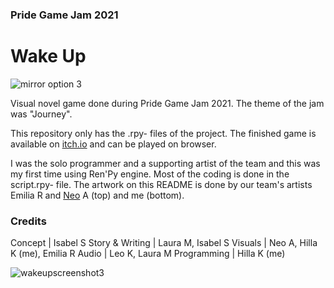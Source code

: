 ### Pride Game Jam 2021
# Wake Up
![mirror option 3](https://user-images.githubusercontent.com/47727027/124523025-eac25200-ddfd-11eb-9407-96aa5c0f73ef.png)

Visual novel game done during Pride Game Jam 2021. The theme of the jam was "Journey".

This repository only has the .rpy- files of the project. The finished game is available on [itch.io](https://glacebon.itch.io/wake-up) and can be played on browser.

I was the solo programmer and a supporting artist of the team and this was my first time using Ren'Py engine. Most of the coding is done in the script.rpy- file. The artwork on this README is done by our team's artists Emilia R and [Neo](https://linktr.ee/neoaarni) A (top) and me (bottom).

### Credits

Concept | Isabel S
Story & Writing | Laura M, Isabel S
Visuals | Neo A, Hilla K (me), Emilia R
Audio | Leo K, Laura M
Programming | Hilla K (me)

![wakeupscreenshot3](https://user-images.githubusercontent.com/47727027/124523022-e9912500-ddfd-11eb-8e6e-867b9102f1b0.jpg)
